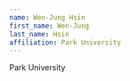 ```yaml
---
name: Wen-Jung Hsin
first_name: Wen-Jung
last_name: Hsin
affiliation: Park University
---
```


Park University
